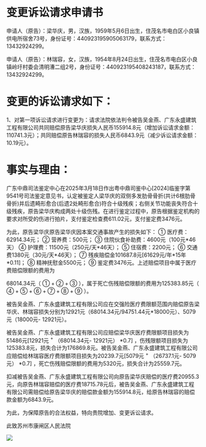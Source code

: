 # 变更诉讼请求申请书

申请人（原告）：梁华庆，男，汉族，1959年5月6日出生，住茂名市电白区小良镇供电所宿舍73号，身份证号：440923195905063179，联系方式：13432924299。

申请人（原告）：林瑞容，女，汉族，1954年8月24日出生，住茂名市电白区小良镇岭圩村委会清明漕二组2号，身份证号：440923195408243187，联系方式：13432924299。

# 变更的诉讼请求如下：

1、对第一项诉讼请求进行变更为：请求法院依法判令被告吴金燕、广东永盛建筑工程有限公司共同赔偿原告梁华庆损失人民币155914.8元（增加诉讼请求金额：110741.3元）；共同赔偿原告林瑞容的损失人民币6843.9元（减少诉讼请求金额：10.19元）。

# 事实与理由：

广东中鼎司法鉴定中心在2025年3月18日作出粤中鼎司鉴中心[2024]临鉴字第9541号司法鉴定意见书，认定被鉴定人梁华庆的双侧多发肋骨骨折(共计6根肋骨骨折)并后遗畸形愈合(后遗2处畸形愈合)符合十级残疾；右侧关节功能丧失符合十级残疾，原告梁华庆构成两处十级伤残。在进行鉴定过程中，原告根据鉴定机构的要求对所受的伤进行拍片，支付鉴定检查费611.02元，支付鉴定费3476元。

为此，原告梁华庆原告梁华庆因本案交通事故产生的损失如下： $①$  医疗费：62914.34元；  $②$  营养费：500元；  $③$  住院伙食补助费：4600元（100元\*46天）  $④$  护理费：11500元（250元/天\*46天）；  $⑤$  住宿费：2200元；  $⑥$  交通费1380元（30元/天\*46天）；  $⑦$  残疾赔偿金101687.8元[61629元/年\*15年\*0.11]；  $⑧$  精神抚慰金5500元； $⑨$  鉴定费3476元。上述赔偿项目中属于医疗费赔偿限额的费用为

68014.34元（  $① + ② + ③$  ），属于死亡伤残赔偿限额的费用为125383.85元（  $④ + ⑤ + ⑥ + ⑦ + ⑧ + ⑨$  ）。

被告吴金燕、广东永盛建筑工程有限公司应在交强险医疗费限额范围内赔偿原告梁华庆、林瑞容损失分别为12921元（68014.34元/94751.44元\*18000元）、5079元（18000元- 12921元）。

被告吴金燕、广东永盛建筑工程有限公司应赔偿梁华庆医疗费限额项目损失为51486元[12921元  $^+$  （68014.34元- 12921元）  $\ast 0.7]$  ，伤残限额项目损失为125383.8元，损失合计为176869.8元。被告吴金燕、广东永盛建筑工程有限公司应赔偿给林瑞容医疗费限额项目损失为20239.7元[5079元  $^+$  （26737.1元- 5079元）  $\ast 0.7]$  ，死亡伤残赔偿限额的费用为5320元，损失合计为25559.7元。

扣减被告吴金燕、广东永盛建筑工程有限公司向原告梁华庆赔偿的医疗费20955.3元，向原告林瑞容赔偿的医疗费18715.78元后，被告吴金燕、广东永盛建筑工程有限公司需赔偿给原告梁华庆的赔偿款金额为155914.8元，给原告林瑞容的赔偿款金额为6843.9元。

为此，为保障原告的合法权益，特向贵院增加、变更诉讼请求。

此致苏州市康闸区人民法院

![](https://cdn-mineru.openxlab.org.cn/extract/9d0b2398-a4a8-49c0-b103-5b20d3c07fd1/7bef6fa8a6c8b69ed61d96456c1f9939e836a1b483fa0fa4691fd5a0155f44ae.jpg)